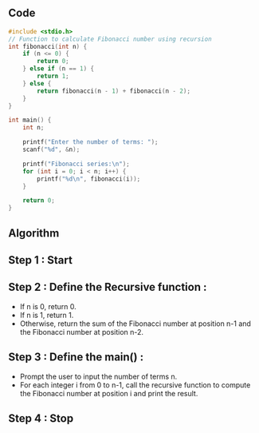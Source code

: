 ## Code

```c
#include <stdio.h>
// Function to calculate Fibonacci number using recursion
int fibonacci(int n) {
    if (n <= 0) {
        return 0;
    } else if (n == 1) {
        return 1;
    } else {
        return fibonacci(n - 1) + fibonacci(n - 2);
    }
}

int main() {
    int n;

    printf("Enter the number of terms: ");
    scanf("%d", &n);

    printf("Fibonacci series:\n");
    for (int i = 0; i < n; i++) {
        printf("%d\n", fibonacci(i));
    }

    return 0;
}
```
## Algorithm
## Step 1 : Start
## Step 2 : Define the Recursive function :
- If n is 0, return 0.
- If n is 1, return 1.
- Otherwise, return the sum of the Fibonacci number at position n-1 and the Fibonacci number at position n-2.
## Step 3 : Define the main() :
- Prompt the user to input the number of terms n.
- For each integer i from 0 to n-1, call the recursive function to compute the Fibonacci number at position i and print the result.
## Step 4 : Stop
